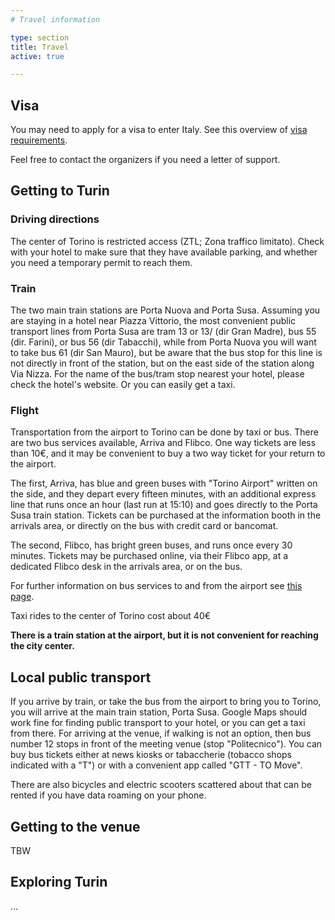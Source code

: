 ```yaml
---
# Travel information

type: section
title: Travel
active: true

---
```


## <i class="fa-solid fa-road-barrier"></i> Visa

You may need to apply for a visa to enter Italy. See this overview of [visa requirements](https://en.unito.it/living-turin/you-leave-home/visa).

Feel free to contact the organizers if you need a letter of support.

## Getting to Turin

### <i class="fa-solid fa-road"></i> Driving directions

The center of Torino is restricted access (ZTL; Zona traffico limitato). Check with your hotel to make sure that they have available parking, and whether you need a temporary permit to reach them.

### <i class="fa-solid fa-train"></i> Train

The two main train stations are Porta Nuova and Porta Susa. Assuming you are staying in a hotel near Piazza Vittorio, the most convenient public transport lines from Porta Susa are tram 13 or 13/ (dir Gran Madre), bus 55 (dir. Farini), or bus 56 (dir Tabacchi), while from Porta Nuova you will want to take bus 61 (dir San Mauro), but be aware that the bus stop for this line is not directly in front of the station, but on the east side of the station along Via Nizza. For the name of the bus/tram stop nearest your hotel, please check the hotel's website. Or you can easily get a taxi.

### <i class="fa-solid fa-plane"></i> Flight

Transportation from the airport to Torino can be done by taxi or bus. There are two bus services available, Arriva and Flibco. One way tickets are less than 10€, and it may be convenient to buy a two way ticket for your return to the airport.

The first, Arriva, has blue and green buses with "Torino Airport" written on the side, and they depart every fifteen minutes, with an additional express line that runs once an hour (last run at 15:10) and goes directly to the Porta Susa train station. Tickets can be purchased at the information booth in the arrivals area, or directly on the bus with credit card or bancomat.

The second, Flibco, has bright green buses, and runs once every 30 minutes. Tickets may be purchased online, via their Flibco app, at a dedicated Flibco desk in the arrivals area, or on the bus.

For further information on bus services to and from the airport see [this page](https://www.aeroportoditorino.it/it/tomove/trasporti-e-parcheggi/in-bus).

Taxi rides to the center of Torino cost about 40€

**There is a train station at the airport, but it is not convenient for reaching the city center.**

## Local public transport

If you arrive by train, or take the bus from the airport to bring you to Torino, you will arrive at the main train station, Porta Susa.  Google Maps should work fine for finding public transport to your hotel, or you can get a taxi from there.  For arriving at the venue, if walking is not an option, then bus number 12 stops in front of the meeting venue (stop "Politecnico").  You can buy bus tickets either at news kiosks or tabaccherie (tobacco shops indicated with a "T") or with a convenient app called "GTT - TO Move".

There are also bicycles and electric scooters scattered about that can be rented if you have data roaming on your phone.

## Getting to the venue

TBW

## <i class="fa-brands fa-wpexplorer"></i> Exploring Turin

...